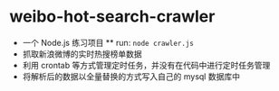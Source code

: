 # weibo-hot-search-crawler
* 一个 Node.js 练习项目
** run: `node crawler.js`
* 抓取新浪微博的实时热搜榜单数据
* 利用 crontab 等方式管理定时任务，并没有在代码中进行定时任务管理
* 将解析后的数据以全量替换的方式写入自己的 mysql 数据库中
